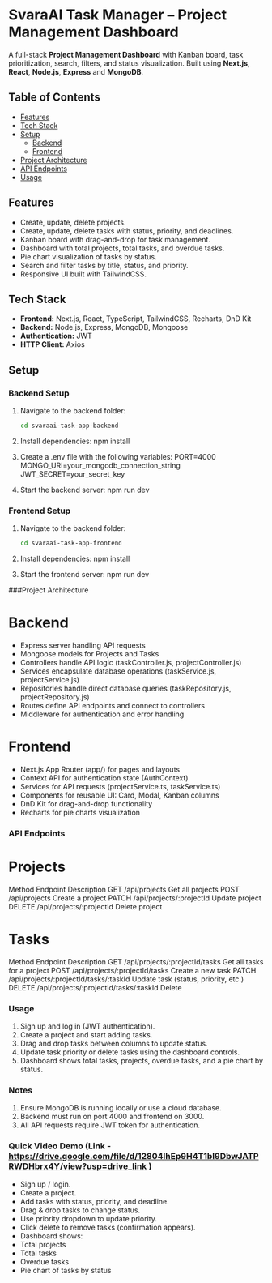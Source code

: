 # SvaraAI Task Manager – Project Management Dashboard

A full-stack **Project Management Dashboard** with Kanban board, task prioritization, search, filters, and status visualization. Built using **Next.js**, **React**, **Node.js**, **Express** and **MongoDB**.


## Table of Contents
- [Features](#features)
- [Tech Stack](#tech-stack)
- [Setup](#setup)
  - [Backend](#backend-setup)
  - [Frontend](#frontend-setup)
- [Project Architecture](#project-architecture)
- [API Endpoints](#api-endpoints)
- [Usage](#usage)


## Features
- Create, update, delete projects.
- Create, update, delete tasks with status, priority, and deadlines.
- Kanban board with drag-and-drop for task management.
- Dashboard with total projects, total tasks, and overdue tasks.
- Pie chart visualization of tasks by status.
- Search and filter tasks by title, status, and priority.
- Responsive UI built with TailwindCSS.


## Tech Stack
- **Frontend:** Next.js, React, TypeScript, TailwindCSS, Recharts, DnD Kit
- **Backend:** Node.js, Express, MongoDB, Mongoose
- **Authentication:** JWT
- **HTTP Client:** Axios


## Setup

### Backend Setup
1. Navigate to the backend folder:
   ```bash
   cd svaraai-task-app-backend

2. Install dependencies:
   npm install

3. Create a .env file with the following variables:
   PORT=4000 MONGO_URI=your_mongodb_connection_string JWT_SECRET=your_secret_key

4. Start the backend server:
   npm run dev

### Frontend Setup
1. Navigate to the backend folder:
   ```bash
   cd svaraai-task-app-frontend
2. Install dependencies:
   npm install

3. Start the frontend server:
   npm run dev


###Project Architecture

# Backend

- Express server handling API requests
- Mongoose models for Projects and Tasks
- Controllers handle API logic (taskController.js, projectController.js)
- Services encapsulate database operations (taskService.js, projectService.js)
- Repositories handle direct database queries (taskRepository.js, projectRepository.js)
- Routes define API endpoints and connect to controllers
- Middleware for authentication and error handling

# Frontend

- Next.js App Router (app/) for pages and layouts
- Context API for authentication state (AuthContext)
- Services for API requests (projectService.ts, taskService.ts)
- Components for reusable UI: Card, Modal, Kanban columns
- DnD Kit for drag-and-drop functionality
- Recharts for pie charts visualization





### API Endpoints

# Projects
Method	          Endpoint	                                   Description
GET	          /api/projects	                                 Get all projects
POST	        /api/projects	                                 Create a project
PATCH	        /api/projects/:projectId  	                   Update project
DELETE	      /api/projects/:projectId	                     Delete project

# Tasks
Method	         Endpoint	                                   Description
GET	         /api/projects/:projectId/tasks	               Get all tasks for a project
POST	       /api/projects/:projectId/tasks	               Create a new task
PATCH     	 /api/projects/:projectId/tasks/:taskId	       Update task (status, priority, etc.)
DELETE    	 /api/projects/:projectId/tasks/:taskId	       Delete


### Usage

1. Sign up and log in (JWT authentication).
2. Create a project and start adding tasks.
3. Drag and drop tasks between columns to update status.
4. Update task priority or delete tasks using the dashboard controls.
5. Dashboard shows total tasks, projects, overdue tasks, and a pie chart by status.


### Notes

1. Ensure MongoDB is running locally or use a cloud database.
2. Backend must run on port 4000 and frontend on 3000.
3. All API requests require JWT token for authentication.


### Quick Video Demo (Link - https://drive.google.com/file/d/12804IhEp9H4T1bI9DbwJATPRWDHbrx4Y/view?usp=drive_link )

- Sign up / login.
- Create a project.
- Add tasks with status, priority, and deadline.
- Drag & drop tasks to change status.
- Use priority dropdown to update priority.
- Click delete to remove tasks (confirmation appears).
- Dashboard shows:
- Total projects
- Total tasks
- Overdue tasks
- Pie chart of tasks by status
